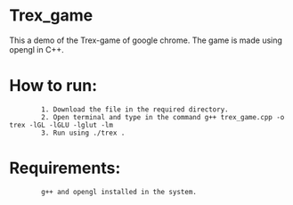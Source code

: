 # Trex_game
This a demo of the Trex-game of google chrome. The game is made using opengl in C++.

# How to run: 
            1. Download the file in the required directory.
            2. Open terminal and type in the command g++ trex_game.cpp -o trex -lGL -lGLU -lglut -lm
            3. Run using ./trex .
# Requirements: 
            g++ and opengl installed in the system.
